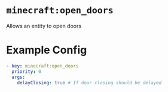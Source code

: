 # `minecraft:open_doors`

Allows an entity to open doors

# Example Config
```yaml
- key: minecraft:open_doors
  priority: 0
  args:
    delayClosing: true # If door closing should be delayed
```